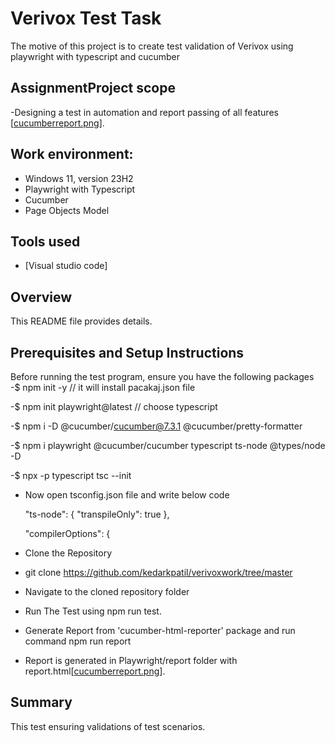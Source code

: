 #  Verivox Test Task

The motive of this project is to create test validation of Verivox using playwright with typescript and cucumber

## AssignmentProject scope

-Designing a test in automation and report passing of all features [[cucumberreport.png](https://github.com/kedarkpatil/verivoxwork/blob/master/cucumberreport.png)].


## Work environment:
- Windows 11, version 23H2
-  Playwright with Typescript
-  Cucumber 
-  Page Objects Model


## Tools used
- [Visual studio code]

      
## Overview
This README file provides details.

## Prerequisites and Setup Instructions
Before running the test program, ensure you have the following packages
-$ npm init -y // it will install  pacakaj.json file

-$ npm init playwright@latest // choose typescript

-$ npm i -D @cucumber/cucumber@7.3.1 @cucumber/pretty-formatter

-$ npm i playwright @cucumber/cucumber typescript ts-node @types/node -D

-$ npx -p typescript tsc --init 
- Now open tsconfig.json file and write below code

    "ts-node": {
     "transpileOnly": true
   },

  "compilerOptions": {   
- Clone the Repository
- git clone  https://github.com/kedarkpatil/verivoxwork/tree/master
- Navigate to the cloned repository folder
- Run The Test  using npm run test.
- Generate Report from 'cucumber-html-reporter' package and run command npm run report
- Report is generated in Playwright/report folder with report.html[[cucumberreport.png](https://github.com/kedarkpatil/verivoxwork/blob/master/cucumberreport.png)].

## Summary
This test ensuring validations of test scenarios.
